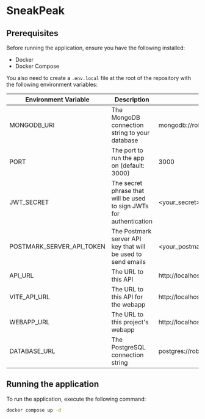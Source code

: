 # SneakPeak

## Prerequisites

Before running the application, ensure you have the following installed:
- Docker
- Docker Compose

You also need to create a `.env.local` file at the root of the repository with the following environment variables:

| Environment Variable | Description | Sample Value |
| -------------- | --------------- | -------------- |
| MONGODB_URI | The MongoDB connection string to your database | mongodb://robin:batman@mongo:27017 |
| PORT | The port to run the app on (default: 3000) | 3000 |
| JWT_SECRET | The secret phrase that will be used to sign JWTs for authentication | <your_secret> |
| POSTMARK_SERVER_API_TOKEN | The Postmark server API key that will be used to send emails | <your_postmark_server_api_token> |
| API_URL | The URL to this API | http://localhost:3000 |
| VITE_API_URL | The URL to this API for the webapp | http://localhost:3000 |
| WEBAPP_URL | The URL to this project's webapp | http://localhost:5173 |
| DATABASE_URL | The PostgreSQL connection string | postgres://robin:batman@postgres:5432/sneakpeak |

## Running the application

To run the application, execute the following command:

```sh
docker compose up -d
```
